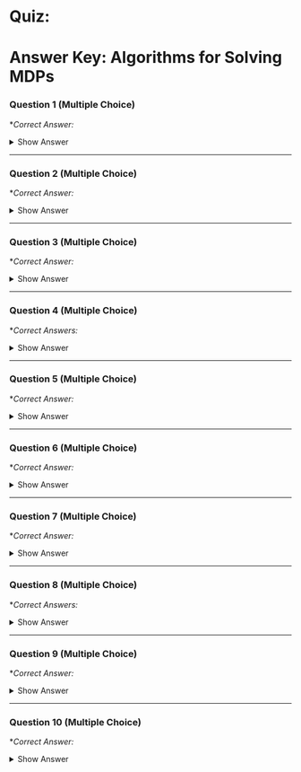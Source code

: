# Quiz: 

# Answer Key: Algorithms for Solving MDPs





### Question 1 (Multiple Choice)

**Correct Answer:*

<details>
<summary>Show Answer</summary>

**Correct Answer:** False  
**Explanation:**  
Deep Q-Learning avoids full for-loops and instead uses function approximation and minibatches.  
> "Instead of having a for loop over all states to update the Q-network, as was done in Q-iteration, we introduced a regression objective..."
</details>

---





### Question 2 (Multiple Choice)

**Correct Answer:*

<details>
<summary>Show Answer</summary>

**Correct Answer:** It provides a recursive objective for value prediction  
**Explanation:**  
The Bellman equation is used to generate Q-value targets recursively.  
> "The update for our Q-network will again be inspired, by the recursive bellman optimality equation."
</details>

---





### Question 3 (Multiple Choice)

**Correct Answer:*

<details>
<summary>Show Answer</summary>

**Correct Answers:** Gradient descent updates, A fixed replay buffer for data sampling, A target Q-network updated periodically  
**Explanation:**  
Training involves minibatch gradient descent, a replay buffer, and two networks (Qnew and Qold).  
> "We introduced a regression objective..."  
> "Two copies of the Q-network are maintained... Qold and Qnew..."  
> "Deep Q-learning employs an experience replay buffer..."
</details>

---





### Question 4 (Multiple Choice)

**Correct Answers:*

<details>
<summary>Show Answer</summary>

**Correct Answer:** To stabilize training by decoupling target predictions  
**Explanation:**  
Using a separate Qold network helps reduce instability in loss updates.  
> "Using a single Q-network, makes the loss minimization unstable... Instead, two copies... are maintained..."
</details>

---





### Question 5 (Multiple Choice)

**Correct Answer:*

<details>
<summary>Show Answer</summary>

**Correct Answer:** False  
**Explanation:**  
Two Q-networks are maintained: one for predictions (Qnew) and one as a fixed target (Qold).  
> "Qnew parameters are updated while preventing any update to the Qold parameters."
</details>

---





### Question 6 (Multiple Choice)

**Correct Answer:*

<details>
<summary>Show Answer</summary>

**Correct Answers:** It can prevent exploration of better strategies, It causes training data to be highly correlated  
**Explanation:**  
Using a greedy data collection policy limits exploration and causes data bias.  
> "...it will not have incentive to explore other less rewarding states..."  
> "The data... will be highly correlated with similar states, actions and rewards."
</details>

---





### Question 7 (Multiple Choice)

**Correct Answer:*

<details>
<summary>Show Answer</summary>

**Correct Answer:** It balances exploration and exploitation during data gathering  
**Explanation:**  
Epsilon-greedy selects random actions occasionally to encourage exploration.  
> "...a random action is chosen with a typically small epsilon probability, and the greedy action is selected otherwise."
</details>

---





### Question 8 (Multiple Choice)

**Correct Answers:*

<details>
<summary>Show Answer</summary>

**Correct Answer:** False  
**Explanation:**  
Replay buffers store a range of past experiences, not just recent ones, to reduce correlation.  
> "The buffer is a finite size and older samples are discarded in favor of newer ones... to lower the correlation..."
</details>

---





### Question 9 (Multiple Choice)

**Correct Answer:*

<details>
<summary>Show Answer</summary>

**Correct Answers:** Using two separate Q-networks, Sampling random minibatches from past experiences  
**Explanation**
</details>

---





### Question 10 (Multiple Choice)

**Correct Answer:*

<details>
<summary>Show Answer</summary>

**Correct Answers:** [Need to manually determine]
Answer not found
</details>

